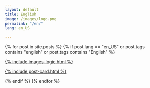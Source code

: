 ```yaml
---
layout: default
title: English
image: /images/logo.png
permalink: "/en/"
lang: en_US

---
```



<div class="row pack">
{% for post in site.posts %}
{% if post.lang == "en_US" or post.tags contains "english" or post.tags contains "English" %}
<div class="col-md-4 card">
<a href="{{ post.url | prepend: site.url }}" class="index-anchor">
<div class="panel panel-default">

  {% include images-logic.html %}

  {% include post-card.html %}

</div>
</a>
</div>
{% endif %}
{% endfor %}
</div>
